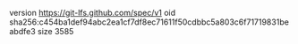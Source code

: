 version https://git-lfs.github.com/spec/v1
oid sha256:c454ba1def94abc2ea1cf7df8ec71611f50cdbbc5a803c6f71719831beabdfe3
size 3585
